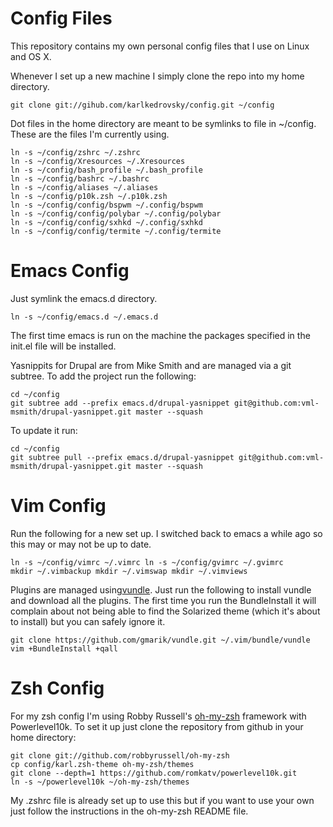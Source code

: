 Config Files
============

This repository contains my own personal config files that I use on
Linux and OS X.

Whenever I set up a new machine I simply clone the repo into my home
directory.

    git clone git://gihub.com/karlkedrovsky/config.git ~/config

Dot files in the home directory are meant to be symlinks to file in ~/config. These are the files I'm currently using.

    ln -s ~/config/zshrc ~/.zshrc
    ln -s ~/config/Xresources ~/.Xresources
    ln -s ~/config/bash_profile ~/.bash_profile
    ln -s ~/config/bashrc ~/.bashrc
    ln -s ~/config/aliases ~/.aliases
    ln -s ~/config/p10k.zsh ~/.p10k.zsh
    ln -s ~/config/config/bspwm ~/.config/bspwm
    ln -s ~/config/config/polybar ~/.config/polybar
    ln -s ~/config/config/sxhkd ~/.config/sxhkd
    ln -s ~/config/config/termite ~/.config/termite

Emacs Config
============

Just symlink the emacs.d directory.

    ln -s ~/config/emacs.d ~/.emacs.d

The first time emacs is run on the machine the packages specified in
the init.el file will be installed.

Yasnippits for Drupal are from Mike Smith and are managed via a git
subtree. To add the project run the following:

    cd ~/config
    git subtree add --prefix emacs.d/drupal-yasnippet git@github.com:vml-msmith/drupal-yasnippet.git master --squash

To update it run:

    cd ~/config
    git subtree pull --prefix emacs.d/drupal-yasnippet git@github.com:vml-msmith/drupal-yasnippet.git master --squash


Vim Config
==========

Run the following for a new set up. I switched back to emacs a while
ago so this may or may not be up to date.

    ln -s ~/config/vimrc ~/.vimrc ln -s ~/config/gvimrc ~/.gvimrc
    mkdir ~/.vimbackup mkdir ~/.vimswap mkdir ~/.vimviews

Plugins are managed
using[vundle](https://github.com/gmarik/vundle). Just run the
following to install vundle and download all the plugins. The first
time you run the BundleInstall it will complain about not being able
to find the Solarized theme (which it's about to install) but you can
safely ignore it.

    git clone https://github.com/gmarik/vundle.git ~/.vim/bundle/vundle
    vim +BundleInstall +qall

Zsh Config
==========

For my zsh config I'm using Robby Russell's
[oh-my-zsh](https://github.com/robbyrussell/oh-my-zsh) framework with
Powerlevel10k. To set it up just clone the repository from github
in your home directory:

    git clone git://github.com/robbyrussell/oh-my-zsh
    cp config/karl.zsh-theme oh-my-zsh/themes
    git clone --depth=1 https://github.com/romkatv/powerlevel10k.git
    ln -s ~/powerlevel10k ~/oh-my-zsh/themes

My .zshrc file is already set up to use this but if you want to use
your own just follow the instructions in the oh-my-zsh README file.
